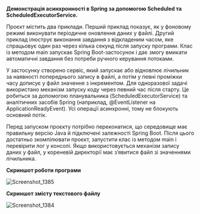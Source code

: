 **Демонстрація асинхронності в Spring за допомогою Scheduled та ScheduledExecutorService.**

Проєкт містить два приклади. Перший приклад показує, як у фоновому режимі виконувати періодичне оновлення даних у файлі. Другий приклад ілюструє виконання завдання з відкладеним часом, яке спрацьовує один раз через кілька секунд після запуску програми. Клас із методом main запускає Spring Boot-застосунок і дає змогу вмикати автоматичні завдання без потреби ручного керування потоками.

У застосунку створено сервіс, який запускає або відновлює лічильник за наявності попереднього запису в файлі, а потім у певні проміжки часу дописує у файл значення з інкрементом. Для одноразової задачі використано механізм запуску коду через певний час після старту. Це робиться за допомогою планувальника (ScheduledExecutorService) та аналітичних засобів Spring (наприклад, @EventListener на ApplicationReadyEvent). Усі операції асинхронні, тому не блокують основний потік.

Перед запуском проєкту потрібно переконатися, що середовище має правильну версію Java й підключені залежності Spring Boot. Після цього достатньо зкомпілювати проєкт, запустити клас із методом main і перевірити лог у консолі. Якщо використовується механізм запису даних у файл, у кореневій директорії має з’явитися файл зі значеннями лічильника.

**Скриншот роботи програми**

![Screenshot_1385](https://github.com/user-attachments/assets/cf4b7863-14cb-4ec8-a749-f325c99c728a)

**Скриншот змісту текстового файлу**

![Screenshot_1384](https://github.com/user-attachments/assets/d77edddd-2825-4809-bf0a-4614cf518041)
